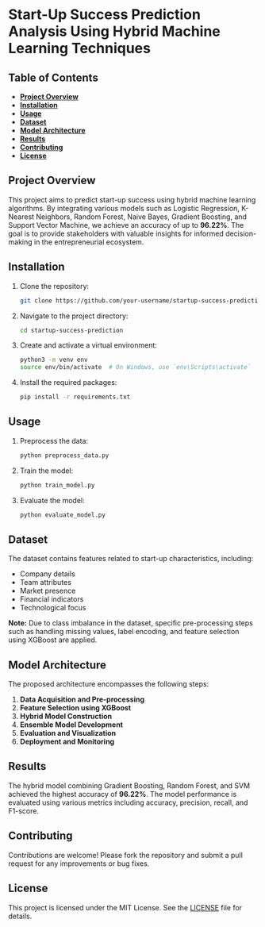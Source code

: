 # Start-Up Success Prediction Analysis Using Hybrid Machine Learning Techniques

## Table of Contents
- [**Project Overview**](#project-overview)
- [**Installation**](#installation)
- [**Usage**](#usage)
- [**Dataset**](#dataset)
- [**Model Architecture**](#model-architecture)
- [**Results**](#results)
- [**Contributing**](#contributing)
- [**License**](#license)

## Project Overview
This project aims to predict start-up success using hybrid machine learning algorithms. By integrating various models such as Logistic Regression, K-Nearest Neighbors, Random Forest, Naive Bayes, Gradient Boosting, and Support Vector Machine, we achieve an accuracy of up to **96.22%**. The goal is to provide stakeholders with valuable insights for informed decision-making in the entrepreneurial ecosystem.

## Installation
1. Clone the repository:
    ```bash
    git clone https://github.com/your-username/startup-success-prediction.git
    ```
2. Navigate to the project directory:
    ```bash
    cd startup-success-prediction
    ```
3. Create and activate a virtual environment:
    ```bash
    python3 -m venv env
    source env/bin/activate  # On Windows, use `env\Scripts\activate`
    ```
4. Install the required packages:
    ```bash
    pip install -r requirements.txt
    ```

## Usage
1. Preprocess the data:
    ```bash
    python preprocess_data.py
    ```
2. Train the model:
    ```bash
    python train_model.py
    ```
3. Evaluate the model:
    ```bash
    python evaluate_model.py
    ```

## Dataset
The dataset contains features related to start-up characteristics, including:
- Company details
- Team attributes
- Market presence
- Financial indicators
- Technological focus

**Note:** Due to class imbalance in the dataset, specific pre-processing steps such as handling missing values, label encoding, and feature selection using XGBoost are applied.

## Model Architecture
The proposed architecture encompasses the following steps:
1. **Data Acquisition and Pre-processing**
2. **Feature Selection using XGBoost**
3. **Hybrid Model Construction**
4. **Ensemble Model Development**
5. **Evaluation and Visualization**
6. **Deployment and Monitoring**

## Results
The hybrid model combining Gradient Boosting, Random Forest, and SVM achieved the highest accuracy of **96.22%**. The model performance is evaluated using various metrics including accuracy, precision, recall, and F1-score.

## Contributing
Contributions are welcome! Please fork the repository and submit a pull request for any improvements or bug fixes.

## License
This project is licensed under the MIT License. See the [LICENSE](LICENSE) file for details.

